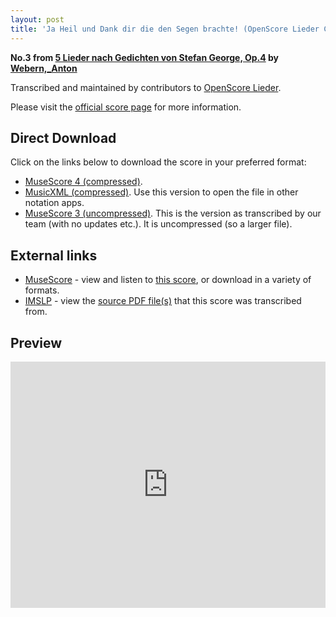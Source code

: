 ```yaml
---
layout: post
title: 'Ja Heil und Dank dir die den Segen brachte! (OpenScore Lieder Corpus)'
---
```


__No.3 from [5 Lieder nach Gedichten von Stefan George, Op.4](https://fourscoreandmore.org/openscore/lieder/Webern,_Anton/5_Lieder_nach_Gedichten_von_Stefan_George,_Op.4/) by [Webern,_Anton](https://fourscoreandmore.org/openscore/lieder/Webern,_Anton)__

Transcribed and maintained by contributors to [OpenScore Lieder].

Please visit the [official score page] for more information.

[official score page]: https://musescore.com/openscore-lieder-corpus/scores/6725782
[OpenScore Lieder]: https://musescore.com/openscore-lieder-corpus

## Direct Download

Click on the links below to download the score in your preferred format:
- [MuseScore 4 (compressed)](https://fourscoreandmore.org/openscore/lieder/Webern,_Anton/5_Lieder_nach_Gedichten_von_Stefan_George,_Op.4/3_Ja_Heil_und_Dank_dir_die_den_Segen_brachte%21.mscz).
- [MusicXML (compressed)](https://fourscoreandmore.org/openscore/lieder/Webern,_Anton/5_Lieder_nach_Gedichten_von_Stefan_George,_Op.4/3_Ja_Heil_und_Dank_dir_die_den_Segen_brachte%21.mxl). Use this version to open the file in other notation apps.
- [MuseScore 3 (uncompressed)](https://raw.githubusercontent.com/OpenScore/Lieder/refs/heads/main/scores/Webern,_Anton/5_Lieder_nach_Gedichten_von_Stefan_George,_Op.4/3_Ja_Heil_und_Dank_dir_die_den_Segen_brachte%21/lc6725782.mscx). This is the version as transcribed by our team (with no updates etc.). It is uncompressed (so a larger file).

## External links

- [MuseScore] - view and listen to [this score][MuseScore], or download in a variety of formats.
- [IMSLP] - view the [source PDF file(s)][IMSLP] that this score was transcribed from.

[MuseScore]: https://musescore.com/score/6725782
[IMSLP]: https://imslp.org/wiki/Special:ReverseLookup/28267

## Preview

<iframe width="100%" height="394" src="https://musescore.com/openscore-lieder-corpus/scores/6725782/embed" frameborder="0" allowfullscreen allow="autoplay; fullscreen"></iframe>
